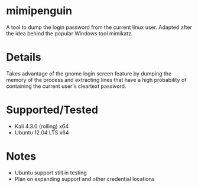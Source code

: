 # mimipenguin
A tool to dump the login password from the current linux user. Adapted after the idea behind the popular Windows tool mimikatz.

# Details
Takes advantage of the gnome login screen feature by dumping the memory of the process and extracting lines that have a high probability of containing the current user's cleartext password.

# Supported/Tested
* Kali 4.3.0 (rolling) x64
* Ubuntu 12.04 LTS x64

# Notes
* Ubuntu support still in testing
* Plan on expanding support and other credential locations
